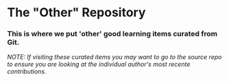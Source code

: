# The "Other" Repository

### This is where we put 'other' good learning items curated from Git.


*NOTE: If visiting these curated items you may want to go to the source repo to ensure you are looking at the individual author's most recente contributions.*
